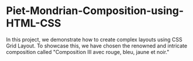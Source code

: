 # Piet-Mondrian-Composition-using-HTML-CSS
In this project, we demonstrate how to create complex layouts using CSS Grid Layout. To showcase this, we have chosen the renowned and intricate composition called "Composition III avec rouge, bleu, jaune et noir."

